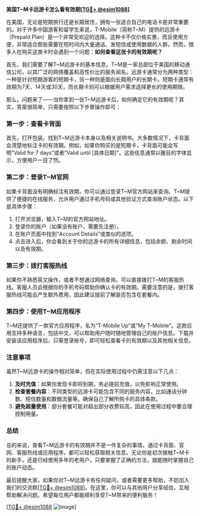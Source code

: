 **美国T~M卡远游卡怎么看有效期[[TG💪+ @esim1088](https://t.me/s/esim1088)]**

在美国，无论是短期旅行还是长期居住，拥有一张适合自己的电话卡是非常重要的。对于许多中国游客和留学生来说，T-Mobile（简称T~M）提供的远游卡（Prepaid Plan）是一个非常受欢迎的选择。这种卡不仅价格实惠，而且使用方便，非常适合那些需要在短时间内大量通话、发短信或使用数据的人群。然而，很多人在购买这类卡时会遇到一个问题：**如何查看这张卡的有效期呢？**

首先，我们需要了解T~M远游卡的基本信息。T~M是一家总部位于美国的移动通信公司，以其广泛的网络覆盖和高性价比的服务闻名。远游卡通常分为两种类型：一种是针对短期游客的短期卡，另一种则是面向长期用户的长期卡。短期卡通常有效期为7天、14天或30天，而长期卡则可以根据用户需求选择更长的使用期限。

那么，问题来了——当你拿到一张T~M远游卡后，如何确定它的有效期呢？其实，答案很简单，只需要按照以下步骤操作即可：

### **第一步：查看卡背面**
首先，打开包装，找到T~M远游卡本身以及相关说明书。大多数情况下，卡背面会清楚地标注卡的有效期。例如，如果你购买的是短期卡，卡背面可能会写明“Valid for 7 days”或者“Valid until [具体日期]”。这些信息通常以醒目的字体显示，方便用户一目了然。

### **第二步：登录T~M官网**
如果卡背面没有明确标注有效期，你可以通过登录T~M官方网站来查询。T~M提供了便捷的在线服务，允许用户通过手机号码或其他验证方式查询账户状态。以下是具体步骤：
1. 打开浏览器，输入T~M的官方网站地址。
2. 登录你的账户（如果没有账户，需要先注册）。
3. 在账户页面中找到“Account Details”或类似的选项。
4. 点击进入后，你会看到关于你的远游卡的所有详细信息，包括余额、剩余时间以及有效期。

### **第三步：拨打客服热线**
如果你不熟悉英文操作，或者不想通过网络查询，可以直接拨打T~M的客服热线。客服人员会根据你的手机号码帮助你确认卡的有效期。需要注意的是，拨打客服热线可能会产生额外费用，因此建议提前了解是否包含在套餐内。

### **第四步：使用T~M应用程序**
T~M还提供了一款官方应用程序，名为“T-Mobile Up”或“My T-Mobile”。这款应用支持多种语言，包括中文，可以帮助用户随时随地管理自己的账户信息。下载并安装该应用程序后，只需登录账号，即可轻松查看卡的有效期以及其他相关信息。

### **注意事项**
虽然T~M远游卡的操作相对简单，但在实际使用过程中仍需注意以下几点：
1. **及时充值**：如果你发现卡即将到期，务必提前充值，以免影响正常使用。
2. **检查套餐内容**：不同类型的远游卡可能包含不同的服务内容，比如通话分钟数、短信数量和数据流量等。确保自己了解所购卡的具体条款。
3. **避免超量使用**：部分套餐可能对超出部分收费较高，因此在使用过程中要合理控制用量。

### **总结**
总的来说，查看T~M远游卡的有效期并不是一件复杂的事情。通过卡背面、官网、客服热线或应用程序，都可以轻松获取相关信息。无论你是初次接触T~M卡的新手，还是已经使用多年的老用户，只要掌握了正确的方法，就能随时掌握自己的账户动态。

最后提醒大家，如果你对T~M远游卡有任何疑问，或者需要更多帮助，不妨加入我们的交流群[[TG💪+ @esim1088](https://t.me/s/esim1088)]。在这里，你可以与其他用户分享经验，互相帮助解决问题。希望每位用户都能顺利享受T~M带来的便利服务！

[[TG💪+ @esim1088](https://t.me/s/esim1088) ![Image](https://i.postimg.cc/4NQfJmqS/Snipaste-2025-05-13-00-14-12.png)]